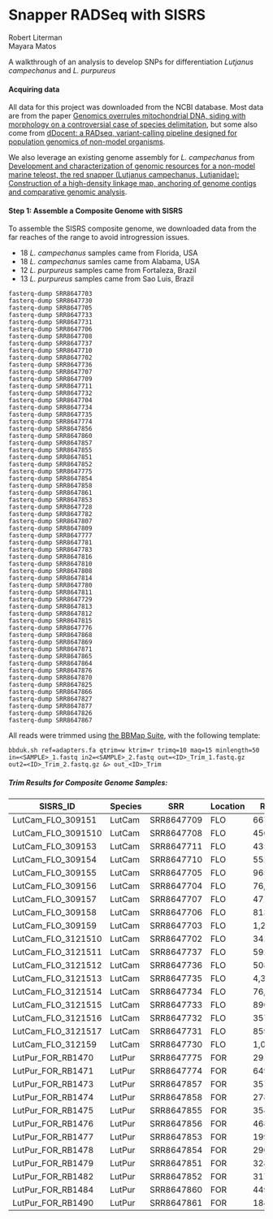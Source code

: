 # Snapper RADSeq with SISRS
Robert Literman  
Mayara Matos  

A walkthrough of an analysis to develop SNPs for differentiation *Lutjanus campechanus* and *L. purpureus*

#### Acquiring data
All data for this project was downloaded from the NCBI database. Most data are from the paper [Genomics overrules mitochondrial DNA, siding with morphology on a controversial case of species delimitation](https://royalsocietypublishing.org/doi/full/10.1098/rspb.2018.2924), but some also come from [dDocent: a RADseq, variant-calling pipeline designed for population genomics of non-model organisms](https://peerj.com/articles/431/).  

We also leverage an existing genome assembly for *L. campechanus* from [Development and characterization of genomic resources for a non-model marine teleost, the red snapper (Lutjanus campechanus, Lutjanidae): Construction of a high-density linkage map, anchoring of genome contigs and comparative genomic analysis](https://pubmed.ncbi.nlm.nih.gov/32348345/).

#### Step 1: Assemble a Composite Genome with SISRS

To assemble the SISRS composite genome, we downloaded data from the far reaches of the range to avoid introgression issues. 

  - 18 *L. campechanus* samples came from Florida, USA  
  - 18 *L. campechanus* samles came from Alabama, USA  
  - 12 *L. purpureus* samples came from Fortaleza, Brazil  
  - 13 *L. purpureus* samples came from Sao Luis, Brazil  

```
fasterq-dump SRR8647703
fasterq-dump SRR8647730
fasterq-dump SRR8647705
fasterq-dump SRR8647733
fasterq-dump SRR8647731
fasterq-dump SRR8647706
fasterq-dump SRR8647708
fasterq-dump SRR8647737
fasterq-dump SRR8647710
fasterq-dump SRR8647702
fasterq-dump SRR8647736
fasterq-dump SRR8647707
fasterq-dump SRR8647709
fasterq-dump SRR8647711
fasterq-dump SRR8647732
fasterq-dump SRR8647704
fasterq-dump SRR8647734
fasterq-dump SRR8647735
fasterq-dump SRR8647774
fasterq-dump SRR8647856
fasterq-dump SRR8647860
fasterq-dump SRR8647857
fasterq-dump SRR8647855
fasterq-dump SRR8647851
fasterq-dump SRR8647852
fasterq-dump SRR8647775
fasterq-dump SRR8647854
fasterq-dump SRR8647858
fasterq-dump SRR8647861
fasterq-dump SRR8647853
fasterq-dump SRR8647728
fasterq-dump SRR8647782
fasterq-dump SRR8647807
fasterq-dump SRR8647809
fasterq-dump SRR8647777
fasterq-dump SRR8647781
fasterq-dump SRR8647783
fasterq-dump SRR8647816
fasterq-dump SRR8647810
fasterq-dump SRR8647808
fasterq-dump SRR8647814
fasterq-dump SRR8647780
fasterq-dump SRR8647811
fasterq-dump SRR8647729
fasterq-dump SRR8647813
fasterq-dump SRR8647812
fasterq-dump SRR8647815
fasterq-dump SRR8647776
fasterq-dump SRR8647868
fasterq-dump SRR8647869
fasterq-dump SRR8647871
fasterq-dump SRR8647865
fasterq-dump SRR8647864
fasterq-dump SRR8647876
fasterq-dump SRR8647870
fasterq-dump SRR8647825
fasterq-dump SRR8647866
fasterq-dump SRR8647827
fasterq-dump SRR8647877
fasterq-dump SRR8647826
fasterq-dump SRR8647867

```

All reads were trimmed using [the BBMap Suite](https://jgi.doe.gov/data-and-tools/bbtools/bb-tools-user-guide/bbmap-guide/), with the following template:

```
bbduk.sh ref=adapters.fa qtrim=w ktrim=r trimq=10 maq=15 minlength=50 in=<SAMPLE>_1.fastq in2=<SAMPLE>_2.fastq out=<ID>_Trim_1.fastq.gz out2=<ID>_Trim_2.fastq.gz &> out_<ID>_Trim
```

##### Trim Results for Composite Genome Samples:

| SISRS_ID           | Species | SRR        | Location | Raw_Bases     | Trim_Bases    | Percent_Surviving |
|--------------------|---------|------------|----------|---------------|---------------|-------------------|
| LutCam_FLO_309151  | LutCam  | SRR8647709 | FLO      | 667,967,160   | 663,626,232   | 99.4%             |
| LutCam_FLO_3091510 | LutCam  | SRR8647708 | FLO      | 450,500,680   | 447,409,158   | 99.3%             |
| LutCam_FLO_309153  | LutCam  | SRR8647711 | FLO      | 435,984,224   | 433,193,524   | 99.4%             |
| LutCam_FLO_309154  | LutCam  | SRR8647710 | FLO      | 552,557,052   | 548,489,811   | 99.3%             |
| LutCam_FLO_309155  | LutCam  | SRR8647705 | FLO      | 965,835,900   | 958,823,685   | 99.3%             |
| LutCam_FLO_309156  | LutCam  | SRR8647704 | FLO      | 76,794,044    | 76,011,650    | 99.0%             |
| LutCam_FLO_309157  | LutCam  | SRR8647707 | FLO      | 471,330,568   | 468,201,406   | 99.3%             |
| LutCam_FLO_309158  | LutCam  | SRR8647706 | FLO      | 813,855,496   | 808,440,539   | 99.3%             |
| LutCam_FLO_309159  | LutCam  | SRR8647703 | FLO      | 1,221,925,496 | 1,213,615,041 | 99.3%             |
| LutCam_FLO_3121510 | LutCam  | SRR8647702 | FLO      | 342,840,548   | 340,688,507   | 99.4%             |
| LutCam_FLO_3121511 | LutCam  | SRR8647737 | FLO      | 592,263,940   | 588,278,760   | 99.3%             |
| LutCam_FLO_3121512 | LutCam  | SRR8647736 | FLO      | 508,879,200   | 505,517,324   | 99.3%             |
| LutCam_FLO_3121513 | LutCam  | SRR8647735 | FLO      | 4,339,044     | 4,275,507     | 98.5%             |
| LutCam_FLO_3121514 | LutCam  | SRR8647734 | FLO      | 76,723,352    | 76,221,186    | 99.3%             |
| LutCam_FLO_3121515 | LutCam  | SRR8647733 | FLO      | 890,805,888   | 884,757,136   | 99.3%             |
| LutCam_FLO_3121516 | LutCam  | SRR8647732 | FLO      | 357,616,380   | 355,015,136   | 99.3%             |
| LutCam_FLO_3121517 | LutCam  | SRR8647731 | FLO      | 859,824,044   | 854,064,734   | 99.3%             |
| LutCam_FLO_312159  | LutCam  | SRR8647730 | FLO      | 1,083,195,112 | 1,075,464,493 | 99.3%             |
| LutPur_FOR_RB1470  | LutPur  | SRR8647775 | FOR      | 291,538,624   | 290,191,436   | 99.5%             |
| LutPur_FOR_RB1471  | LutPur  | SRR8647774 | FOR      | 649,634,368   | 646,790,826   | 99.6%             |
| LutPur_FOR_RB1473  | LutPur  | SRR8647857 | FOR      | 357,482,736   | 355,910,654   | 99.6%             |
| LutPur_FOR_RB1474  | LutPur  | SRR8647858 | FOR      | 278,134,664   | 276,805,476   | 99.5%             |
| LutPur_FOR_RB1475  | LutPur  | SRR8647855 | FOR      | 354,623,752   | 352,967,774   | 99.5%             |
| LutPur_FOR_RB1476  | LutPur  | SRR8647856 | FOR      | 468,521,464   | 466,353,392   | 99.5%             |
| LutPur_FOR_RB1477  | LutPur  | SRR8647853 | FOR      | 199,164,820   | 198,349,227   | 99.6%             |
| LutPur_FOR_RB1478  | LutPur  | SRR8647854 | FOR      | 290,538,960   | 289,353,176   | 99.6%             |
| LutPur_FOR_RB1479  | LutPur  | SRR8647851 | FOR      | 328,873,116   | 327,420,597   | 99.6%             |
| LutPur_FOR_RB1482  | LutPur  | SRR8647852 | FOR      | 317,632,744   | 316,219,035   | 99.6%             |
| LutPur_FOR_RB1484  | LutPur  | SRR8647860 | FOR      | 449,679,208   | 447,563,686   | 99.5%             |
| LutPur_FOR_RB1490  | LutPur  | SRR8647861 | FOR      | 184,981,528   | 184,003,621   | 99.5%             |


